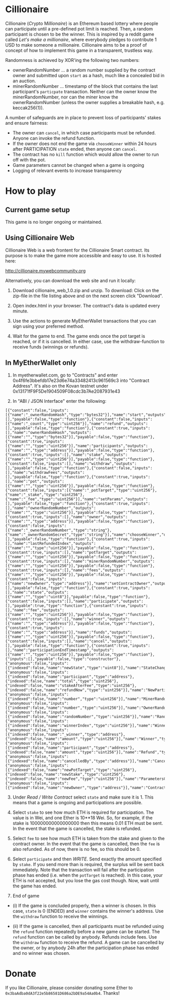 
# Cillionaire

Cillionaire (*C*rypto M*illionaire*) is an Ethereum based lottery where people can participate until a pre-defined pot limit is reached. Then, a random participant is chosen to be the winner. This is inspired by a reddit game called _Let's make a millionaire_, where everybody pledges to contribute 1 USD to make someone a millionaire. Cillionaire aims to be a proof of concept of how to implement this game in a transparent, trustless way.

Randomness is achieved by XOR'ing the following two numbers:
- ownerRandomNumber ... a random number supplied by the contract owner and submitted upon `start` as a hash, much like a concealed bid in an auction.
- minerRandomNumber ... timestamp of the block that contains the last participant's `particpate` transaction.
Neither can the owner know the minerRandomNumber, nor can the miner know the ownerRandomNumber (unless the owner supplies a breakable hash, e.g. keccak256(1)).

A number of safeguards are in place to prevent loss of participants' stakes and ensure fairness:
- The owner can `cancel`, in which case participants must be refunded. Anyone can invoke the refund function.
- If the owner does not end the game via `chooseWinner` within 24 hours after PARTICIPATION `state` ended, then anyone can `cancel`.
- The contract has no `kill` function which would allow the owner to run off with the pot.
- Game parameters cannot be changed when a game is ongoing
- Logging of relevant events to increase transparency

# How to play

## Current game setup

This game is no longer ongoing or maintained.

## Using Cillionaire Web

Cillionaire Web is a web frontent for the Cillionaire Smart contract. Its purpose is to make the game more accessible and easy to use. It is hosted here:

http://cillionaire.mywebcommunity.org

Alternatively, you can download the web site and run it locally:

1. Download cillionaire_web_1.0.zip and unzip. 
To download: Click on the zip-file in the file listing above and on the next screen click "Download".

2. Open index.html in your browser. The contract's data is updated every minute.

3. Use the actions to generate MyEtherWallet transactions that you can sign using your preferred method.

4. Wait for the game to end. The game ends once the pot target is reached, or if it is cancelled. In either case, use the withdraw-function to receive funds (winnings or refunds).

## In MyEtherWallet only

1. In myetherwallet.com, go to "Contracts" and enter 0x4f6fe3bbefdb17e23d6e74a33482413c961569c3 into "Contract Address".
It's also on the Kovan testnet under 0x13171fF9F5De1904509F08cdc3b7Ae2087931e43

2. In "ABI / JSON Interface" enter the following:
```
[{"constant":false,"inputs":[{"name":"_ownerRandomHash","type":"bytes32"}],"name":"start","outputs":[],"payable":false,"type":"function"},{"constant":false,"inputs":[{"name":"_count","type":"uint256"}],"name":"refund","outputs":[],"payable":false,"type":"function"},{"constant":true,"inputs":[],"name":"ownerRandomHash","outputs":[{"name":"","type":"bytes32"}],"payable":false,"type":"function"},{"constant":true,"inputs":[{"name":"","type":"uint256"}],"name":"participants","outputs":[{"name":"","type":"address"}],"payable":false,"type":"function"},{"constant":true,"inputs":[],"name":"stake","outputs":[{"name":"","type":"uint256"}],"payable":false,"type":"function"},{"constant":false,"inputs":[],"name":"withdraw","outputs":[],"payable":false,"type":"function"},{"constant":false,"inputs":[],"name":"withdrawFees","outputs":[],"payable":false,"type":"function"},{"constant":true,"inputs":[],"name":"pot","outputs":[{"name":"","type":"uint256"}],"payable":false,"type":"function"},{"constant":false,"inputs":[{"name":"_potTarget","type":"uint256"},{"name":"_stake","type":"uint256"},{"name":"_fee","type":"uint256"}],"name":"setParams","outputs":[],"payable":false,"type":"function"},{"constant":true,"inputs":[],"name":"ownerRandomNumber","outputs":[{"name":"","type":"uint256"}],"payable":false,"type":"function"},{"constant":true,"inputs":[],"name":"owner","outputs":[{"name":"","type":"address"}],"payable":false,"type":"function"},{"constant":false,"inputs":[{"name":"_ownerRandomNumber","type":"string"},{"name":"_ownerRandomSecret","type":"string"}],"name":"chooseWinner","outputs":[],"payable":false,"type":"function"},{"constant":true,"inputs":[],"name":"lastRefundedIndex","outputs":[{"name":"","type":"uint256"}],"payable":false,"type":"function"},{"constant":true,"inputs":[],"name":"potTarget","outputs":[{"name":"","type":"uint256"}],"payable":false,"type":"function"},{"constant":true,"inputs":[],"name":"minerRandomNumber","outputs":[{"name":"","type":"uint256"}],"payable":false,"type":"function"},{"constant":true,"inputs":[],"name":"fees","outputs":[{"name":"","type":"uint256"}],"payable":false,"type":"function"},{"constant":false,"inputs":[{"name":"newOwner","type":"address"}],"name":"setContractOwner","outputs":[],"payable":false,"type":"function"},{"constant":true,"inputs":[],"name":"state","outputs":[{"name":"","type":"uint8"}],"payable":false,"type":"function"},{"constant":false,"inputs":[],"name":"participate","outputs":[],"payable":true,"type":"function"},{"constant":true,"inputs":[],"name":"fee","outputs":[{"name":"","type":"uint256"}],"payable":false,"type":"function"},{"constant":true,"inputs":[],"name":"winner","outputs":[{"name":"","type":"address"}],"payable":false,"type":"function"},{"constant":true,"inputs":[{"name":"","type":"address"}],"name":"funds","outputs":[{"name":"","type":"uint256"}],"payable":false,"type":"function"},{"constant":false,"inputs":[],"name":"cancel","outputs":[],"payable":false,"type":"function"},{"constant":true,"inputs":[],"name":"participationEndTimestamp","outputs":[{"name":"","type":"uint256"}],"payable":false,"type":"function"},{"inputs":[],"payable":false,"type":"constructor"},{"anonymous":false,"inputs":[{"indexed":false,"name":"newState","type":"uint8"}],"name":"StateChange","type":"event"},{"anonymous":false,"inputs":[{"indexed":false,"name":"participant","type":"address"},{"indexed":false,"name":"total","type":"uint256"},{"indexed":false,"name":"stakeAfterFee","type":"uint256"},{"indexed":false,"name":"refundNow","type":"uint256"}],"name":"NewParticipant","type":"event"},{"anonymous":false,"inputs":[{"indexed":false,"name":"number","type":"uint256"}],"name":"MinerRandomNumber","type":"event"},{"anonymous":false,"inputs":[{"indexed":false,"name":"number","type":"uint256"}],"name":"OwnerRandomNumber","type":"event"},{"anonymous":false,"inputs":[{"indexed":false,"name":"randomNumber","type":"uint256"}],"name":"RandomNumber","type":"event"},{"anonymous":false,"inputs":[{"indexed":false,"name":"winnerIndex","type":"uint256"}],"name":"WinnerIndex","type":"event"},{"anonymous":false,"inputs":[{"indexed":false,"name":"_winner","type":"address"},{"indexed":false,"name":"amount","type":"uint256"}],"name":"Winner","type":"event"},{"anonymous":false,"inputs":[{"indexed":false,"name":"participant","type":"address"},{"indexed":false,"name":"amount","type":"uint256"}],"name":"Refund","type":"event"},{"anonymous":false,"inputs":[{"indexed":false,"name":"cancelledBy","type":"address"}],"name":"Cancelled","type":"event"},{"anonymous":false,"inputs":[{"indexed":false,"name":"newPotTarget","type":"uint256"},{"indexed":false,"name":"newStake","type":"uint256"},{"indexed":false,"name":"newFee","type":"uint256"}],"name":"ParametersChanged","type":"event"},{"anonymous":false,"inputs":[{"indexed":false,"name":"newOwner","type":"address"}],"name":"ContractOwnershipTransferred","type":"event"}]
```
3. Under *Read / Write Contract* select `state` and make sure it is 1. This means that a game is ongoing and participations are possible.

4. Select `stake` to see how much ETH is required for participation. The value is in Wei, and one Ether is 10**18 Wei. So, for example, if the stake is 100000000000000000 then this means 0.01 ETH must be sent. In the event that the game is cancelled, the stake is refunded. 

5. Select `fee` to see how much ETH is taken from the stake and given to the contract owner. In the event that the game is cancelled, then the `fee` is also refunded. As of now, there is no fee, so this should be 0.

6. Select `participate` and then *WRITE*. Send exactly the amount specified by `stake`. If you send more than is required, the surplus will be sent back immediately. Note that the transaction will fail after the participation phase has ended (i.e. when the `potTarget` is reached). In this case, your ETH is not accepted, but you lose the gas cost though. 
Now, wait until the game has ended. 

7. End of game
- (i) If the game is concluded properly, then a winner is chosen. In this case, `state` is 0 (ENDED) and `winner` contains the winner's address. Use the `withdraw` function to receive the winnings.

- (ii) If the game is cancelled, then all participants must be refunded using the `refund` function repeatedly before a new game can be started. The `refund` function can be called by anybody. Refunds include fees. Use the `withdraw` function to receive the refund. A game can be cancelled by the owner, or by anybody 24h after the participation phase has ended and no winner was chosen. 

# Donate

If you like Cillionaire, please consider donating some Ether to `0x3baAdba0dA3f22e5b86581D686a2bDE9a54Aa0b4`.
Thanks!
